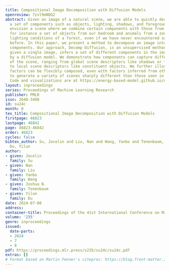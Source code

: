 ```yaml
---
title: Compositional Image Decomposition with Diffusion Models
openreview: 7zvl9mNQG2
abstract: Given an image of a natural scene, we are able to quickly decompose it into
  a set of components such as objects, lighting, shadows, and foreground. We can then
  envision a scene where we combine certain components with those from other images,
  for instance a set of objects from our bedroom and animals from a zoo under the
  lighting conditions of a forest, even if we have never encountered such a scene
  before. In this paper, we present a method to decompose an image into such compositional
  components. Our approach, Decomp Diffusion, is an unsupervised method which, when
  given a single image, infers a set of different components in the image, each represented
  by a diffusion model. We demonstrate how components can capture different factors
  of the scene, ranging from global scene descriptors like shadows or facial expression
  to local scene descriptors like constituent objects. We further illustrate how inferred
  factors can be flexibly composed, even with factors inferred from other models,
  to generate a variety of scenes sharply different than those seen in training time.
  Code and visualizations are at https://energy-based-model.github.io/decomp-diffusion.
layout: inproceedings
series: Proceedings of Machine Learning Research
publisher: PMLR
issn: 2640-3498
id: su24c
month: 0
tex_title: Compositional Image Decomposition with Diffusion Models
firstpage: 46823
lastpage: 46842
page: 46823-46842
order: 46823
cycles: false
bibtex_author: Su, Jocelin and Liu, Nan and Wang, Yanbo and Tenenbaum, Joshua B. and
  Du, Yilun
author:
- given: Jocelin
  family: Su
- given: Nan
  family: Liu
- given: Yanbo
  family: Wang
- given: Joshua B.
  family: Tenenbaum
- given: Yilun
  family: Du
date: 2024-07-08
address:
container-title: Proceedings of the 41st International Conference on Machine Learning
volume: '235'
genre: inproceedings
issued:
  date-parts:
  - 2024
  - 7
  - 8
pdf: https://proceedings.mlr.press/v235/su24c/su24c.pdf
extras: []
# Format based on Martin Fenner's citeproc: https://blog.front-matter.io/posts/citeproc-yaml-for-bibliographies/
---
```

